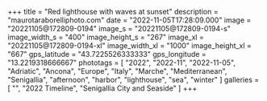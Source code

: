 +++
title = "Red lighthouse with waves at sunset"
description = "maurotaraborelliphoto.com"
date = "2022-11-05T17:28:09.000"
image = "20221105@172809-0194"
image_s = "20221105@172809-0194-s"
image_width_s = "400"
image_height_s = "267"
image_xl = "20221105@172809-0194-xl"
image_width_xl = "1000"
image_height_xl = "667"
gps_latitude = "43.7225526333333"
gps_longitude = "13.2219318666667"
phototags = [ "2022", "2022-11", "2022-11-05", "Adriatic", "Ancona", "Europe", "Italy", "Marche", "Mediterranean", "Senigallia", "afternoon", "harbor", "lighthouse", "sea", "winter" ]
galleries = [ "", "2022 Timeline", "Senigallia City and Seaside" ]
+++
